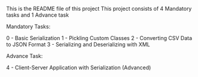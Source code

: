 This is the README file of this project
This project consists of 4 Mandatory tasks and 1 Advance task

Mandatory Tasks:

0 - Basic Serialization
1 - Pickling Custom Classes
2 - Converting CSV Data to JSON Format
3 - Serializing and Deserializing with XML

Advance Task:

4 - Client-Server Application with Serialization (Advanced)
